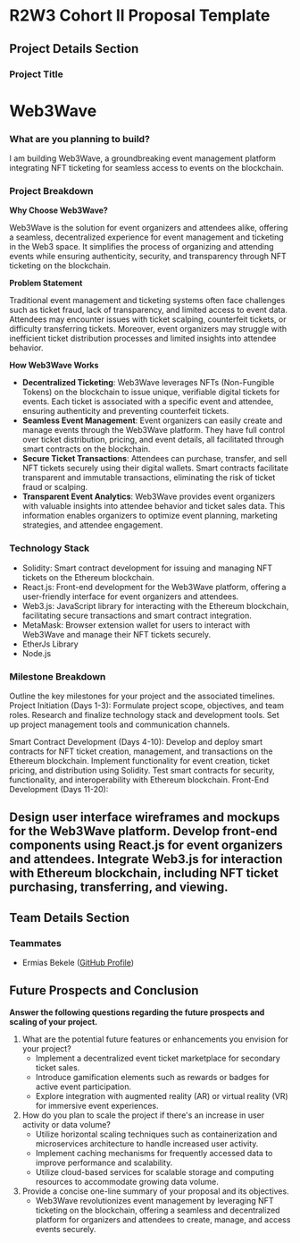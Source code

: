 # R2W3 Cohort ll Proposal Template

## **Project Details Section**

### **Project Title**

# Web3Wave

### **What are you planning to build?**

I am building Web3Wave, a groundbreaking event management platform integrating NFT ticketing for seamless access to events on the blockchain.

### **Project Breakdown**

**Why Choose Web3Wave?**

Web3Wave is the solution for event organizers and attendees alike, offering a seamless, decentralized experience for event management and ticketing in the Web3 space. It simplifies the process of organizing and attending events while ensuring authenticity, security, and transparency through NFT ticketing on the blockchain.

**Problem Statement**

Traditional event management and ticketing systems often face challenges such as ticket fraud, lack of transparency, and limited access to event data. Attendees may encounter issues with ticket scalping, counterfeit tickets, or difficulty transferring tickets. Moreover, event organizers may struggle with inefficient ticket distribution processes and limited insights into attendee behavior.

**How Web3Wave Works**

- **Decentralized Ticketing**: Web3Wave leverages NFTs (Non-Fungible Tokens) on the blockchain to issue unique, verifiable digital tickets for events. Each ticket is associated with a specific event and attendee, ensuring authenticity and preventing counterfeit tickets.
- **Seamless Event Management**: Event organizers can easily create and manage events through the Web3Wave platform. They have full control over ticket distribution, pricing, and event details, all facilitated through smart contracts on the blockchain.
- **Secure Ticket Transactions**: Attendees can purchase, transfer, and sell NFT tickets securely using their digital wallets. Smart contracts facilitate transparent and immutable transactions, eliminating the risk of ticket fraud or scalping.
- **Transparent Event Analytics**: Web3Wave provides event organizers with valuable insights into attendee behavior and ticket sales data. This information enables organizers to optimize event planning, marketing strategies, and attendee engagement.

### **Technology Stack**

- Solidity: Smart contract development for issuing and managing NFT tickets on the Ethereum blockchain.
- React.js: Front-end development for the Web3Wave platform, offering a user-friendly interface for event organizers and attendees.
- Web3.js: JavaScript library for interacting with the Ethereum blockchain, facilitating secure transactions and smart contract integration.
- MetaMask: Browser extension wallet for users to interact with Web3Wave and manage their NFT tickets securely.
- EtherJs Library
- Node.js


### **Milestone Breakdown**

Outline the key milestones for your project and the associated timelines.
Project Initiation (Days 1-3):
Formulate project scope, objectives, and team roles.
Research and finalize technology stack and development tools.
Set up project management tools and communication channels.

Smart Contract Development (Days 4-10):
Develop and deploy smart contracts for NFT ticket creation, management, and transactions on the Ethereum blockchain.
Implement functionality for event creation, ticket pricing, and distribution using Solidity.
Test smart contracts for security, functionality, and interoperability with Ethereum blockchain.
Front-End Development (Days 11-20):

Design user interface wireframes and mockups for the Web3Wave platform.
Develop front-end components using React.js for event organizers and attendees.
Integrate Web3.js for interaction with Ethereum blockchain, including NFT ticket purchasing, transferring, and viewing.
---

## **Team Details Section**

### **Teammates**

- Ermias Bekele ([GitHub Profile](https://github.com/jemi2k))


## **Future Prospects and Conclusion**

**Answer the following questions regarding the future prospects and scaling of your project.**

1. What are the potential future features or enhancements you envision for your project?
   - Implement a decentralized event ticket marketplace for secondary ticket sales.
   - Introduce gamification elements such as rewards or badges for active event participation.
   - Explore integration with augmented reality (AR) or virtual reality (VR) for immersive event experiences.
2. How do you plan to scale the project if there's an increase in user activity or data volume?
   - Utilize horizontal scaling techniques such as containerization and microservices architecture to handle increased user activity.
   - Implement caching mechanisms for frequently accessed data to improve performance and scalability.
   - Utilize cloud-based services for scalable storage and computing resources to accommodate growing data volume.
3. Provide a concise one-line summary of your proposal and its objectives.
   - Web3Wave revolutionizes event management by leveraging NFT ticketing on the blockchain, offering a seamless and decentralized platform for organizers and attendees to create, manage, and access events securely.